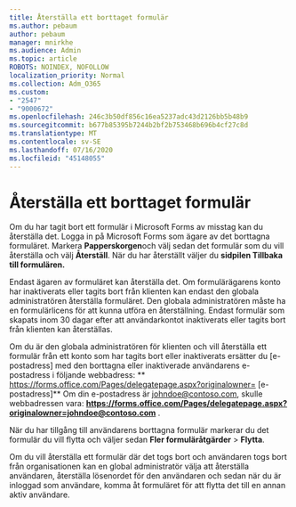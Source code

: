 ```yaml
---
title: Återställa ett borttaget formulär
ms.author: pebaum
author: pebaum
manager: mnirkhe
ms.audience: Admin
ms.topic: article
ROBOTS: NOINDEX, NOFOLLOW
localization_priority: Normal
ms.collection: Adm_O365
ms.custom:
- "2547"
- "9000672"
ms.openlocfilehash: 246c3b50df856c16ea5237adc43d2126bb5b48b9
ms.sourcegitcommit: b677b85395b7244b2bf2b753468b696b4cf27c8d
ms.translationtype: MT
ms.contentlocale: sv-SE
ms.lasthandoff: 07/16/2020
ms.locfileid: "45148055"
---
```

# <a name="restore-a-deleted-form"></a>Återställa ett borttaget formulär

Om du har tagit bort ett formulär i Microsoft Forms av misstag kan du återställa det. Logga in på Microsoft Forms som ägare av det borttagna formuläret. Markera **Papperskorgen**och välj sedan det formulär som du vill återställa och välj **Återställ**. När du har återställt väljer du **sidpilen Tillbaka till formulären.**

Endast ägaren av formuläret kan återställa det. Om formulärägarens konto har inaktiverats eller tagits bort från klienten kan endast den globala administratören återställa formuläret. Den globala administratören måste ha en formulärlicens för att kunna utföra en återställning. Endast formulär som skapats inom 30 dagar efter att användarkontot inaktiverats eller tagits bort från klienten kan återställas.

Om du är den globala administratören för klienten och vill återställa ett formulär från ett konto som har tagits bort eller inaktiverats ersätter du [e-postadress] med den borttagna eller inaktiverade användarens e-postadress i följande webbadress: ** https://forms.office.com/Pages/delegatepage.aspx?originalowner= [e-postadress]** Om din e-postadress är johndoe@contoso.com, skulle webbadressen vara: **https://forms.office.com/Pages/delegatepage.aspx?originalowner=johndoe@contoso.com** . 

När du har tillgång till användarens borttagna formulär markerar du det formulär du vill flytta och väljer sedan **Fler formuläråtgärder**  >  **Flytta**.

Om du vill återställa ett formulär där det togs bort och användaren togs bort från organisationen kan en global administratör välja att återställa användaren, återställa lösenordet för den användaren och sedan när du är inloggad som användare, komma åt formuläret för att flytta det till en annan aktiv användare. 